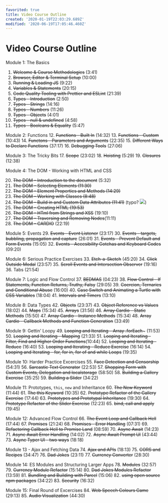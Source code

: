 ```yaml
---
favorited: true
title: Video Course Outline
created: '2020-01-19T22:03:29.689Z'
modified: '2020-06-19T17:05:46.460Z'
---
```


# Video Course Outline


Module 1: The Basics

1. ~~Welcome & Course Methodologies~~ (3:41)
2. ~~Browser, Editor & Terminal Setup~~ (10:00)
3. ~~Running & Loading JS~~ (9:22)
4. ~~Variables & Statements~~ (20:15)
5. ~~Code Quality Tooling with Prettier and ESLint~~ (21:39)
6. ~~Types - Introduction~~ (2:50)
7. ~~Types - Strings~~ (14:16)
8. ~~Types - Numbers~~ (11:26)
9. ~~Types - Objects~~ (4:01)
10. ~~Types - null & undefined~~ (4:58)
11. ~~Types - Booleans & Equality~~ (5:47)

Module 2: Functions
12. ~~Functions - Built In~~ (14:32)
13. ~~Functions - Custom~~ (10:43)
14. ~~Functons - Parameters and Arguments~~ (22:35)
15. ~~Different Ways to Declare Functions~~ (37:17)
16. ~~Debugging Tools~~ (27:06)

Module 3: The Tricky Bits
17. ~~Scope~~ (23:02)
18. ~~Hoisting~~ (5:29)
19. ~~Closures~~ (12:38)

Module 4: The DOM - Working with HTML and CSS

20. ~~The DOM - Introduction to the document~~ (5:32)
21. ~~The DOM - Selecting Elements (11:30)~~
22. ~~The DOM - Element Properties and Methods (14:29)~~
23. ~~The DOM - Working with Classes (8:48)~~
24. ~~The DOM - Build in and Custom Data Attributes (11:41)~~ (typo? ![](@attachment/Clipboard_2020-01-19-17-01-59.png))
25. ~~The DOM - Creating HTML  (19:53)~~
26. ~~The DOM - HTml from Strings and XSS~~ (19:10)
27. ~~The DOM - Traversing and Removing Nodes~~(11:11)
28. ~~The DOM - CARDIO~~ (22:19)

Module 5: Events
29. ~~Events - Event Listener~~ (23:17)
30. ~~Events - targets, bubbling, propagation and capture~~ (26:01)
31. ~~Events - Prevent Default and Form Events~~ (15:05)
32. ~~Events - Accesibility Gotchas and Keyboard Codes~~ (09:20)

Module 6: Serious Practice Exercises
33. ~~Etch-a-Sketch~~ (45:20)
34. ~~Click Outside Modal~~ (23:57)
35. ~~Scroll Events and Intersection Observer~~ (19:16)
36. Tabs (21:54)

Module 7: Logic and Flow Control
37. ~~BEDMAS~~ (04:23)
38. ~~Flow Control - If Statements, Function Returns, Truthy, Falsy~~ (29:05)
39. ~~Coercion, Ternaries and Conditional Abuse~~ (16:00)
40. ~~Case Switch and Animating a Turtle with CSS Variables~~ (18:04)
41. ~~Intervals and Timers~~ (13:10)

Module 8: Data Types
42. ~~Objects~~ (23:37)
43. ~~Object Reference vs Values~~ (18:02)
44. ~~Maps~~ (15:34)
45. ~~Arrays~~ (31:56)
46. ~~Array Cardio - Static Methods~~ (15:50)
47. ~~Array Cardio - Instance Methods~~ (15:34)
48. ~~Array Cardio - Callback Methods and Function Generation~~ (33:49)

Module 9: Gettin' Loopy
49. ~~Looping and Iterating - Array .forEach~~~ (11:53)
50. ~~Looping and Iterating - Mapping~~ (21:33)
51. ~~Looping and Iterating - Filter, Find and Higher Order Functions~~(10:44)
52. ~~Looping and Iterating - Reduce~~ (16:40)
53. ~~Looping and Iterating - Reduce Exercise~~ (16:14)
54. ~~Looping and Iterating - for, for in, for of and while Loops~~ (19:35)

Module 10: Harder Practice Excercises
55. ~~Face Detection and Censorship~~ (54:31)
56. ~~Sarcastic Text Generator~~ (22:53)
57. ~~Shopping Form with Custom Events, Delegation and localstorage~~ (58:50)
58. ~~Building a Gallery Exercise~~ (35:25)
59. ~~Building a Slider~~ (34:22)

Module 11: Prototypes, `this`, `new` and Inheritance
60. ~~The New Keyword~~ (11:44)
61. ~~The this Keyword~~ (10:35)
62. ~~Prototype Refactor of the Gallery Exercise~~ (17:44)
63. ~~Prototypes and Prototypal Inheritance~~ (19:30)
64. ~~Prototype Refactor of the Slider Exercise~~ (12:23)
65. ~~bind, call and apply~~ (19:45)

Module 12: Advanced Flow Control 
66. ~~The Event Loop and Callback Hell~~ (17:44)
67. ~~Promises~~ (21:24)
68. ~~Promises - Error Handling~~ (07:31)
69. ~~Refactoring Callback Hell to Promise Land~~ (08:59)
70. ~~Async Await~~ (14:23)
71. ~~Async Await Error Handling~~ (14:02)
72. ~~Async Await Prompt UI~~ (43:44)
73. ~~Async Typer UI - two ways~~ (18:18)

Module 13 - Ajax and Fetching Data
74. ~~Ajax and APIs~~ (18:13)
75. ~~CORS and Recipes~~ (34:47)
76. ~~Dad Jokes~~ (23:11)
77. ~~Currency Converter~~ (28:30)

Module 14: ES Modules and Structuring Larger Apps
78. ~~Modules~~ (32:57)
79. ~~Currency Module Refactor~~ (15:14)
80. ~~Dad Jokes Modules Refactor~~ (13:59)
81. ~~Bundling and Building with Parcel~~ (15:06)
82. ~~using open source npm packages~~ (34:22)
83. ~~Security~~ (16:32)

Module 15: Final Round of Excercises
84. ~~Web Speech Colours Game~~ (29:13)
85. ~~Audio Visualization~~ (44:30)

